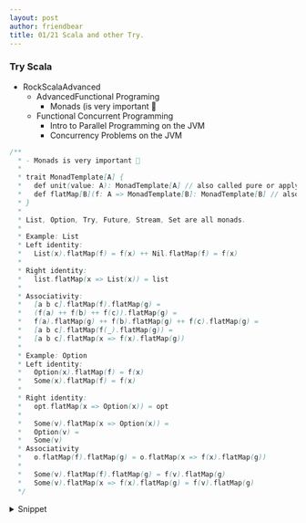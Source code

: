 ```yaml
---
layout: post
author: friendbear
title: 01/21 Scala and other Try.
---
```


### Try Scala
- RockScalaAdvanced
  + AdvancedFunctional Programing
    + Monads (is very important 🔴
  + Functional Concurrent Programming
    + Intro to Parallel Programming on the JVM
    + Concurrency Problems on the JVM 


```scala
/**
  * - Monads is very important 🔴
  *
  * trait MonadTemplate[A] {
  *   def unit(value: A): MonadTemplate[A] // also called pure or apply
  *   def flatMap[B](f: A => MonadTemplate[B]: MonadTemplate[B] // also called bind
  * }
  *
  * List, Option, Try, Future, Stream, Set are all monads.
  *
  * Example: List
  * Left identity:
  *   List(x).flatMap(f) = f(x) ++ Nil.flatMap(f) = f(x)
  *
  * Right identity:
  *   list.flatMap(x => List(x)) = list
  *
  * Associativity:
  *   [a b c].flatMap(f).flatMap(g) =
  *   (f(a) ++ f(b) ++ f(c)).flatMap(g) =
  *   f(a).flatMap(g) ++ f(b).flatMap(g) ++ f(c).flatMap(g) =
  *   [a b c].flatMap(f(_).flatMap(g)) =
  *   [a b c].flatMap(x => f(x).flatMap(g))
  *
  * Example: Option
  * Left identity:
  *   Option(x).flatMap(f) = f(x)
  *   Some(x).flatMap(f) = f(x)
  *
  * Right identity:
  *   opt.flatMap(x => Option(x)) = opt
  *
  *   Some(v).flatMap(x => Option(x)) =
  *   Option(v) =
  *   Some(v)
  * Associativity
  *   o.flatMap(f).flatMap(g) = o.flatMap(x => f(x).flatMap(g))
  *
  *   Some(v).flatMap(f).flatMap(g) = f(v).flatMap(g)
  *   Some(v).flatMap(x => f(x).flatMap(g) = f(v).flatMap(g)
  */
```



<details>
<summary>Snippet</summary>
<pre>
<code>
#!/usr/bin/env amm
@main
def monads(args: String*) = {
  // our own Try monad
  trait Attempt[+A] {
    def flatMap[B](f: A => Attempt[B]): Attempt[B]
  }

  object Attempt {
    def apply[A](a: => A): Attempt[A] = // call by name
      try {
        Success(a)
      } catch {
        case e: Throwable => Fail(e)
      }
  }

  case class Success[+A](value: A) extends Attempt[A] {
    def flatMap[B](f: A => Attempt[B]): Attempt[B] =
      try {
        f(value)
      } catch {
        case e: Throwable => Fail(e)
      }
  }

  case class Fail(e: Throwable) extends Attempt[Nothing] {
    def flatMap[B](f: Nothing => Attempt[B]): Attempt[B] = this
  }

  /*
   * left-identity
   *
   * unit.flatMap(f) = f(x)
   * Attempt(x).flatMap(f) = f(x) // Success case!
   * Success(x).flatMap(f) = f(x) // proved.
   *
   * right-identity
   *
   * attempt.flatMap(unit) = attempt
   * Success(x).flatMap(x => Accept(x)) = Accept(x) = Success(x)
   *
   * Fail(e).flatMap(...) = Fail(e)
   *
   * associativity
   *
   * attempt.flatMap(f).flatMap(g) == attempt.flatMap(x => f(x).flatMap(g))
   * Fail(e).flatMap(f).flatMap(g) = Fail(e)
   * Fail(e).flatMap(x => f(x).flatMap(g)) + Fail(e)
   *
   * Success(v).flatMap(f).flatMap(g) =
   *   f(v).flatMap(g) OR Fail(e)
   *
   * Success(v).flatMap(x => f(x).flatMap(g)) =
   *   f(v).flatMap(g) OR Fail(e)
   */

  val attempt = Attempt {
    throw new RuntimeException("My own monad, yes!")
  }

  println(attempt)

  /*
    EXERCISE:
    1) implement a Lazy[T] monad = computation which will only be executed when it's needed.

    unit/apply
    flatMap
   */
  // 1 - Lazy monad
  class Lazy[+A](value: => A) {
    // call by need
    private lazy val internalValue = value
    def use: A = internalValue
    def flatMap[B](f: (=>A) => Lazy[B]): Lazy[B] = f(internalValue)
  }
  object Lazy {
    def apply[A](value: =>A): Lazy[A] = new Lazy(value)
  }
  val lazyInstance = Lazy {
    println("Today I don't feel like doing anything")
    42
  }

  println(lazyInstance.use)

  val flatMappedInstance = lazyInstance.flatMap(x => Lazy {
    10 * x
  })
  val flatMappedInstance2 = lazyInstance.flatMap(x => Lazy {
    10 * x
  })
  flatMappedInstance.use
  flatMappedInstance2.use
}
</code>

<code>
#!/usr/bin/env amm
@main
def ConcurrencyOnJVM(args: String*) = {
  /**
    * Exercises
    * 1) Construct 50 "inception" threads
    *     Thread1 -> Thread2 -> Thread3 -> ...
    *     println("hello from thread #3)
    *   in REVERSE ORDER
    */
  {
    def inceptionThreads(maxThreads: Int, i: Int = 1): Thread = new Thread(() => {
      if (i < maxThreads) {
        val newThread = inceptionThreads(maxThreads, i + 1)
        newThread.start()
        newThread.join()
      }
      println(s"Hello from thread $i")
    })

    inceptionThreads(50).start()
  }

  /*
   * 2
   */
  var x = 0
  val threads = (1 to 100).map(_ => new Thread(() => x += 1))
  threads.foreach(_.start())

  /*
   * 1) what is the biggest value possible for x? 100
   * 2) what is the  SMALLEST value possible for x? 1
   *
   * thread1: x = 0
   * thread2: x = 0
   * ....
   * thread100: x = 0
   *
   * for all threads: x = 1 and write it back to x
   */

  println(x)
  threads.foreach(_.join())
  println(x)
}
</code>
</pre>
</details>

